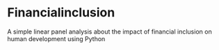# Financialinclusion
A simple linear panel analysis about the impact of financial inclusion on human development using Python

